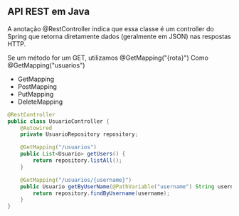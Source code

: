 ## API REST em Java

A anotação @RestController indica que essa classe é um controller do Spring que retorna diretamente dados (geralmente em JSON) nas respostas HTTP.

Se um método for um GET, utilizamos @GetMapping("{rota}")
Como @GetMapping("usuarios")

* GetMapping
* PostMapping
* PutMapping
* DeleteMapping

````java
@RestController
public class UsuarioController {
    @Autowired
    private UsuarioRepository repository;

    @GetMapping("/usuarios")
    public List<Usuario> getUsers() {
        return repository.listAll();
    }

    @GetMapping("/usuarios/{username}")
    public Usuario getByUserName(@PathVariable("username") String username) {
        return repository.findByUsername(username);
    }
}
````